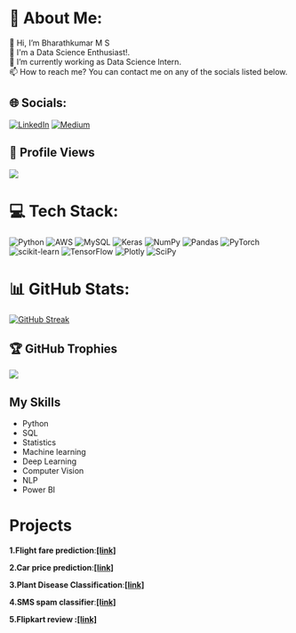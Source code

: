 # 💫 About Me:
👋 Hi, I’m Bharathkumar M S <br>👀 I'm a Data Science Enthusiast!.<br>🌱 I’m currently working as Data Science Intern.<br>📫 How to reach me? You can contact me on any of the socials listed below.


## 🌐 Socials:
 [![LinkedIn](https://img.shields.io/badge/LinkedIn-%230077B5.svg?logo=linkedin&logoColor=white)](https://www.linkedin.com/in/bharathkumar-m-s) [![Medium](https://img.shields.io/badge/Medium-12100E?logo=medium&logoColor=white)](https://medium.com/@bharathkumarms)


## 👀 Profile Views
![](https://komarev.com/ghpvc/?username=bharathkumar-ms&style=plastic&color=blueviolet&label=PROFILE+VIEWS)


# 💻 Tech Stack:
![Python](https://img.shields.io/badge/python-3670A0?style=plastic&logo=python&logoColor=ffdd54) ![AWS](https://img.shields.io/badge/AWS-%23FF9900.svg?style=plastic&logo=amazon-aws&logoColor=white) ![MySQL](https://img.shields.io/badge/mysql-%2300f.svg?style=plastic&logo=mysql&logoColor=white) ![Keras](https://img.shields.io/badge/Keras-%23D00000.svg?style=plastic&logo=Keras&logoColor=white) ![NumPy](https://img.shields.io/badge/numpy-%23013243.svg?style=plastic&logo=numpy&logoColor=white) ![Pandas](https://img.shields.io/badge/pandas-%23150458.svg?style=plastic&logo=pandas&logoColor=white) ![PyTorch](https://img.shields.io/badge/PyTorch-%23EE4C2C.svg?style=plastic&logo=PyTorch&logoColor=white) ![scikit-learn](https://img.shields.io/badge/scikit--learn-%23F7931E.svg?style=plastic&logo=scikit-learn&logoColor=white) ![TensorFlow](https://img.shields.io/badge/TensorFlow-%23FF6F00.svg?style=plastic&logo=TensorFlow&logoColor=white) ![Plotly](https://img.shields.io/badge/Plotly-%233F4F75.svg?style=plastic&logo=plotly&logoColor=white) ![SciPy](https://img.shields.io/badge/SciPy-%230C55A5.svg?style=plastic&logo=scipy&logoColor=%white)



# 📊 GitHub Stats:
[![GitHub Streak](https://streak-stats.demolab.com?user=bharathkumar-ms&theme=monokai&hide_border=true&date_format=M%20j%5B%2C%20Y%5D)](https://git.io/streak-stats)

## 🏆 GitHub Trophies
![](https://github-profile-trophy.vercel.app/?username=bharathkumar-ms&theme=onedark&no-frame=true&no-bg=true&margin-w=4)



## My Skills
- Python
- SQL
- Statistics
- Machine learning
- Deep Learning
- Computer Vision
- NLP
- Power BI

# Projects
**1.Flight fare prediction**:**[[link]](https://flight-fare-prediction.streamlit.app/)**

**2.Car price prediction**:**[[link]](https://car-price-prediction1.streamlit.app/)**

**3.Plant Disease Classification**:**[[link]](https://bharathkumar-ms-plant-disease-classification-1-home-1gqdd4.streamlit.app/)**

**4.SMS spam classifier**:**[[link]](https://sms-spam-classifier-1.streamlit.app/)**
 
**5.Flipkart review **:**[[link]](https://flipkart-review-scrapper5.herokuapp.com/)**







<!---
Bharathkumar-ms/Bharathkumar-ms is a ✨ special ✨ repository because its `README.md` (this file) appears on your GitHub profile.
You can click the Preview link to take a look at your changes.
--->
